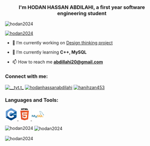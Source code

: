 <h3 align="center">I'm HODAN HASSAN ABDILAHI, a first year software engineering student</h3>

<p align="left"> <img src="https://komarev.com/ghpvc/?username=hodan2024&label=Profile%20views&color=0e75b6&style=flat" alt="hodan2024" /> </p>

<p align="left"> <a href="https://github.com/ryo-ma/github-profile-trophy"><img src="https://github-profile-trophy.vercel.app/?username=hodan2024" alt="hodan2024" /></a> </p>

- 🔭 I’m currently working on [Design thinking project](https://github.com/hodan2024/TIS/blob/main/Design%20thinking%20group%204%20(1).pdf)

- 🌱 I’m currently learning **C++, MySQL**

- 📫 How to reach me **abdillahi20@gmail.com**

<h3 align="left">Connect with me:</h3>
<p align="left">
<a href="https://instagram.com/__tyt.t_" target="blank"><img align="center" src="https://raw.githubusercontent.com/rahuldkjain/github-profile-readme-generator/master/src/images/icons/Social/instagram.svg" alt="__tyt.t_" height="30" width="40" /></a>
<a href="https://www.youtube.com/c/hodanhassanabdilahi" target="blank"><img align="center" src="https://raw.githubusercontent.com/rahuldkjain/github-profile-readme-generator/master/src/images/icons/Social/youtube.svg" alt="hodanhassanabdilahi" height="30" width="40" /></a>
<a href="https://www.hackerrank.com/hanihzan453" target="blank"><img align="center" src="https://raw.githubusercontent.com/rahuldkjain/github-profile-readme-generator/master/src/images/icons/Social/hackerrank.svg" alt="hanihzan453" height="30" width="40" /></a>
</p>

<h3 align="left">Languages and Tools:</h3>
<p align="left"> <a href="https://www.w3schools.com/cpp/" target="_blank" rel="noreferrer"> <img src="https://raw.githubusercontent.com/devicons/devicon/master/icons/cplusplus/cplusplus-original.svg" alt="cplusplus" width="40" height="40"/> </a> <a href="https://www.w3.org/html/" target="_blank" rel="noreferrer"> <img src="https://raw.githubusercontent.com/devicons/devicon/master/icons/html5/html5-original-wordmark.svg" alt="html5" width="40" height="40"/> </a> <a href="https://www.mysql.com/" target="_blank" rel="noreferrer"> <img src="https://raw.githubusercontent.com/devicons/devicon/master/icons/mysql/mysql-original-wordmark.svg" alt="mysql" width="40" height="40"/> </a> </p>

<p><img align="left" src="https://github-readme-stats.vercel.app/api/top-langs?username=hodan2024&show_icons=true&locale=en&layout=compact" alt="hodan2024" /></p>

<p>&nbsp;<img align="center" src="https://github-readme-stats.vercel.app/api?username=hodan2024&show_icons=true&locale=en" alt="hodan2024" /></p>

<p><img align="center" src="https://github-readme-streak-stats.herokuapp.com/?user=hodan2024&" alt="hodan2024" /></p>
